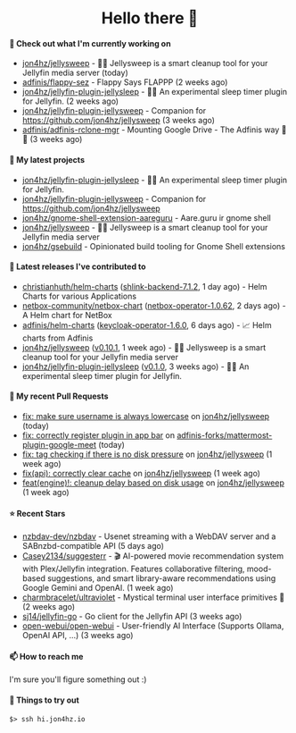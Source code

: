 <h1 align=center>Hello there 👋</h1>

#### 👷 Check out what I'm currently working on

- [jon4hz/jellysweep](https://github.com/jon4hz/jellysweep) - 🧹🪼 Jellysweep is a smart cleanup tool for your Jellyfin media server (today)
- [adfinis/flappy-sez](https://github.com/adfinis/flappy-sez) - Flappy Says FLAPPP (2 weeks ago)
- [jon4hz/jellyfin-plugin-jellysleep](https://github.com/jon4hz/jellyfin-plugin-jellysleep) - 🪼💤 An experimental sleep timer plugin for Jellyfin. (2 weeks ago)
- [jon4hz/jellyfin-plugin-jellysweep](https://github.com/jon4hz/jellyfin-plugin-jellysweep) - Companion for https://github.com/jon4hz/jellysweep (3 weeks ago)
- [adfinis/adfinis-rclone-mgr](https://github.com/adfinis/adfinis-rclone-mgr) - Mounting Google Drive - The Adfinis way 🧙✨ (3 weeks ago)

#### 🌱 My latest projects

- [jon4hz/jellyfin-plugin-jellysleep](https://github.com/jon4hz/jellyfin-plugin-jellysleep) - 🪼💤 An experimental sleep timer plugin for Jellyfin.
- [jon4hz/jellyfin-plugin-jellysweep](https://github.com/jon4hz/jellyfin-plugin-jellysweep) - Companion for https://github.com/jon4hz/jellysweep
- [jon4hz/gnome-shell-extension-aareguru](https://github.com/jon4hz/gnome-shell-extension-aareguru) - Aare.guru ir gnome shell
- [jon4hz/jellysweep](https://github.com/jon4hz/jellysweep) - 🧹🪼 Jellysweep is a smart cleanup tool for your Jellyfin media server
- [jon4hz/gsebuild](https://github.com/jon4hz/gsebuild) - Opinionated build tooling for Gnome Shell extensions

#### 🔭 Latest releases I've contributed to

- [christianhuth/helm-charts](https://github.com/christianhuth/helm-charts) ([shlink-backend-7.1.2](https://github.com/christianhuth/helm-charts/releases/tag/shlink-backend-7.1.2), 1 day ago) - Helm Charts for various Applications
- [netbox-community/netbox-chart](https://github.com/netbox-community/netbox-chart) ([netbox-operator-1.0.62](https://github.com/netbox-community/netbox-chart/releases/tag/netbox-operator-1.0.62), 2 days ago) - A Helm chart for NetBox
- [adfinis/helm-charts](https://github.com/adfinis/helm-charts) ([keycloak-operator-1.6.0](https://github.com/adfinis/helm-charts/releases/tag/keycloak-operator-1.6.0), 6 days ago) - 📈 Helm charts from Adfinis
- [jon4hz/jellysweep](https://github.com/jon4hz/jellysweep) ([v0.10.1](https://github.com/jon4hz/jellysweep/releases/tag/v0.10.1), 1 week ago) - 🧹🪼 Jellysweep is a smart cleanup tool for your Jellyfin media server
- [jon4hz/jellyfin-plugin-jellysleep](https://github.com/jon4hz/jellyfin-plugin-jellysleep) ([v0.1.0](https://github.com/jon4hz/jellyfin-plugin-jellysleep/releases/tag/v0.1.0), 3 weeks ago) - 🪼💤 An experimental sleep timer plugin for Jellyfin.

#### 🔨 My recent Pull Requests

- [fix: make sure username is always lowercase](https://github.com/jon4hz/jellysweep/pull/51) on [jon4hz/jellysweep](https://github.com/jon4hz/jellysweep) (today)
- [fix: correctly register plugin in app bar](https://github.com/adfinis-forks/mattermost-plugin-google-meet/pull/2) on [adfinis-forks/mattermost-plugin-google-meet](https://github.com/adfinis-forks/mattermost-plugin-google-meet) (today)
- [fix: tag checking if there is no disk pressure](https://github.com/jon4hz/jellysweep/pull/44) on [jon4hz/jellysweep](https://github.com/jon4hz/jellysweep) (1 week ago)
- [fix(api): correctly clear cache](https://github.com/jon4hz/jellysweep/pull/38) on [jon4hz/jellysweep](https://github.com/jon4hz/jellysweep) (1 week ago)
- [feat(engine)!: cleanup delay based on disk usage](https://github.com/jon4hz/jellysweep/pull/37) on [jon4hz/jellysweep](https://github.com/jon4hz/jellysweep) (1 week ago)

#### ⭐ Recent Stars

- [nzbdav-dev/nzbdav](https://github.com/nzbdav-dev/nzbdav) - Usenet streaming with a WebDAV server and a SABnzbd-compatible API (5 days ago)
- [Casey2134/suggesterr](https://github.com/Casey2134/suggesterr) - 🎬 AI-powered movie recommendation system with Plex/Jellyfin integration. Features collaborative filtering, mood-based suggestions, and smart library-aware recommendations using Google Gemini and OpenAI. (1 week ago)
- [charmbracelet/ultraviolet](https://github.com/charmbracelet/ultraviolet) - Mystical terminal user interface primitives 🌈 (2 weeks ago)
- [sj14/jellyfin-go](https://github.com/sj14/jellyfin-go) - Go client for the Jellyfin API (3 weeks ago)
- [open-webui/open-webui](https://github.com/open-webui/open-webui) - User-friendly AI Interface (Supports Ollama, OpenAI API, ...) (3 weeks ago)

#### 📫 How to reach me
I'm sure you'll figure something out :)

#### 👀 Things to try out
```
$> ssh hi.jon4hz.io
```